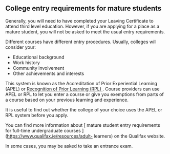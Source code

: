 ##  College entry requirements for mature students

Generally, you will need to have completed your Leaving Certificate to attend
third level education. However, if you are applying for a place as a mature
student, you will not be asked to meet the usual entry requirements.

Different courses have different entry procedures. Usually, colleges will
consider your:

  * Educational background 
  * Work history 
  * Community involvement 
  * Other achievements and interests 

This system is known as the Accreditation of Prior Experiential Learning
(APEL) or [ Recognition of Prior Learning (RPL)
](https://www.qualifax.ie/resources/recognition-of-prior-learning) . Course
providers can use APEL or RPL to let you enter a course or give you exemptions
from parts of a course based on your previous learning and experience.

It is useful to find out whether the college of your choice uses the APEL or
RPL system before you apply.

You can find more information about [ mature student entry requirements for
full-time undergraduate courses ](https://www.qualifax.ie/resources/adult-
learners) on the Qualifax website.

In some cases, you may be asked to take an entrance exam.
